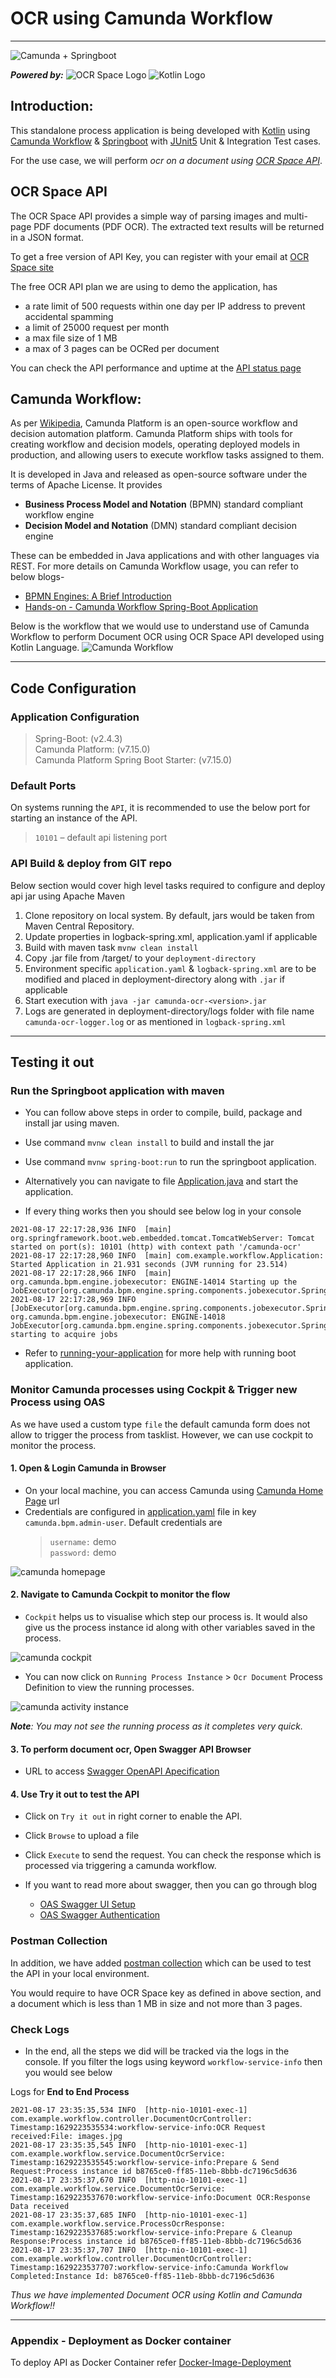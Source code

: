 # OCR using Camunda Workflow
***
![Camunda + Springboot](./documentation/images/camunda%20springboot.png)

**_Powered by:_** ![OCR Space Logo](./documentation/images/ocrspacelogo.png) ![Kotlin Logo](./documentation/images/kotlinlogo.png)

## Introduction:
This standalone process application is being developed with [Kotlin](https://kotlinlang.org/docs/home.html) using [Camunda Workflow](https://camunda.com/) 
& [Springboot](https://spring.io/projects/spring-boot) with [JUnit5](https://junit.org/junit5/docs/current/user-guide/) Unit & Integration Test cases. 

For the use case, we will perform _ocr on a document using [OCR Space API](https://ocr.space/OCRAPI)_.

## OCR Space API

The OCR Space API provides a simple way of parsing images and multi-page PDF documents (PDF OCR).
The extracted text results will be returned in a JSON format.

To get a free version of API Key, you can register with your email at [OCR Space site](https://ocr.space/ocrapi#free)

The free OCR API plan we are using to demo the application, has 
* a rate limit of 500 requests within one day per IP address to prevent accidental spamming
* a limit of 25000 request per month
* a max file size of 1 MB
* a max of 3 pages can be OCRed per document 

You can check the API performance and uptime at the [API status page](https://status.ocr.space/)

## Camunda Workflow:
As per [Wikipedia](https://en.wikipedia.org/wiki/Camunda), Camunda Platform is an open-source workflow
and decision automation platform. Camunda Platform ships with tools for creating workflow and decision 
models, operating deployed models in production, and allowing users to execute workflow tasks assigned 
to them.

It is developed in Java and released as open-source software under the terms of Apache License. It 
provides 
* **Business Process Model and Notation** (BPMN) standard compliant workflow engine  
* **Decision Model and Notation** (DMN) standard compliant decision engine 
  
These can be embedded in Java applications and with other languages via REST. For more details on Camunda 
Workflow usage, you can refer to below blogs-
* [BPMN Engines: A Brief Introduction](https://medium.com/nerd-for-tech/bpmn-engines-a-brief-introduction-2123b5e15435)
* [Hands-on - Camunda Workflow Spring-Boot Application](https://medium.com/nerd-for-tech/bpmn2-0-camunda-workflow-spring-boot-application-2381f3d42e5f)  

Below is the workflow that we would use to understand use of Camunda Workflow to perform Document OCR using OCR Space API developed using Kotlin Language.
![Camunda Workflow](./src/main/resources/document_ocr.png)

***
## Code Configuration

### Application Configuration
> Spring-Boot:  (v2.4.3)  
Camunda Platform: (v7.15.0)  
Camunda Platform Spring Boot Starter: (v7.15.0)

### Default Ports

On systems running the `API`, it is recommended to use the below port for starting an instance of the API.

> `10101` – default api listening port

### API Build & deploy from GIT repo
Below section would cover high level tasks required to configure and deploy api jar using Apache Maven

1. Clone repository on local system. By default, jars would be taken from Maven Central Repository.
2. Update properties in logback-spring.xml, application.yaml if applicable
3. Build with maven task `mvnw clean install`
4. Copy .jar file from /target/ to your `deployment-directory`
5. Environment specific `application.yaml` & `logback-spring.xml` are to be modified and placed in deployment-directory along with `.jar` if applicable
6. Start execution with `java -jar camunda-ocr-<version>.jar`
7. Logs are generated in deployment-directory/logs folder with file 
   name `camunda-ocr-logger.log` or as mentioned in `logback-spring.xml`

***

## Testing it out

### Run the Springboot application with maven

- You can follow above steps in order to compile, build, package and install jar using maven.

- Use command `mvnw clean install` to build and install the jar

- Use command `mvnw spring-boot:run` to run the springboot application.

- Alternatively you can navigate to file [Application.java](src/main/java/com/example/workflow/Application.java) and start the application.

- If every thing works then you should see below log in your console
```
2021-08-17 22:17:28,936 INFO  [main] org.springframework.boot.web.embedded.tomcat.TomcatWebServer: Tomcat started on port(s): 10101 (http) with context path '/camunda-ocr'
2021-08-17 22:17:28,960 INFO  [main] com.example.workflow.Application: Started Application in 21.931 seconds (JVM running for 23.514)
2021-08-17 22:17:28,966 INFO  [main] org.camunda.bpm.engine.jobexecutor: ENGINE-14014 Starting up the JobExecutor[org.camunda.bpm.engine.spring.components.jobexecutor.SpringJobExecutor].
2021-08-17 22:17:28,969 INFO  [JobExecutor[org.camunda.bpm.engine.spring.components.jobexecutor.SpringJobExecutor]] org.camunda.bpm.engine.jobexecutor: ENGINE-14018 JobExecutor[org.camunda.bpm.engine.spring.components.jobexecutor.SpringJobExecutor] starting to acquire jobs
```
- Refer to [running-your-application](https://docs.spring.io/spring-boot/docs/1.5.16.RELEASE/reference/html/using-boot-running-your-application.html) for more help with running boot application.

### Monitor Camunda processes using Cockpit & Trigger new Process using OAS

As we have used a custom type `file` the default camunda form does not allow to trigger the process from tasklist. However, we can use cockpit to monitor the process.  

#### 1. Open & Login Camunda in Browser

- On your local machine, you can access Camunda using [Camunda Home Page](http://localhost:10101/camunda-ocr) url
- Credentials are configured in [application.yaml](./src/main/resources/application.yaml) file in key `camunda.bpm.admin-user`. Default credentials are
  > `username:` demo   
  `password:` demo

![camunda homepage](./documentation/images/camunda-homepage.png)

#### 2. Navigate to Camunda Cockpit to monitor the flow

- `Cockpit` helps us to visualise which step our process is. It would also give us the process instance id along with other variables saved in the process.

![camunda cockpit](./documentation/images/camunda-cockpit.png)

- You can now click on `Running Process Instance` > `Ocr Document` Process Definition to view the running processes.

![camunda activity instance](./documentation/images/camunda-activity-instance.png)

_**Note**: You may not see the running process as it completes very quick._

#### 3. To perform document ocr, Open Swagger API Browser

- URL to access [Swagger OpenAPI Apecification](http://localhost:10101/camunda-ocr/swagger-ui.html)

#### 4. Use Try it out to test the API

- Click on `Try it out` in right corner to enable the API.

- Click `Browse` to upload a file

- Click `Execute` to send the request. You can check the response which is processed via triggering a camunda workflow.

- If you want to read more about swagger, then you can go through blog 
  - [OAS Swagger UI Setup](https://medium.com/nerd-for-tech/open-api-specification-swagger3-fc9ad3bbacdd)
  - [OAS Swagger Authentication](https://medium.com/nerd-for-tech/openapi-specification-swagger-authentication-c150f86748ea)

### Postman Collection 

In addition, we have added [postman collection](./documentation/testing/Camunda%20Document%20OCR.postman_collection.json) which can be used to test the API in your local environment. 

You would require to have OCR Space key as defined in above section, and a document which is less than 1 MB in size and not more than 3 pages.  

### Check Logs

- In the end, all the steps we did will be tracked via the logs in the console. If you filter the logs using keyword `workflow-service-info` then you would see below


Logs for **End to End Process**
```
2021-08-17 23:35:35,534 INFO  [http-nio-10101-exec-1] com.example.workflow.controller.DocumentOcrController: Timestamp:1629223535534:workflow-service-info:OCR Request received:File: images.jpg
2021-08-17 23:35:35,545 INFO  [http-nio-10101-exec-1] com.example.workflow.service.DocumentOcrService: Timestamp:1629223535545:workflow-service-info:Prepare & Send Request:Process instance id b8765ce0-ff85-11eb-8bbb-dc7196c5d636
2021-08-17 23:35:37,670 INFO  [http-nio-10101-exec-1] com.example.workflow.service.DocumentOcrService: Timestamp:1629223537670:workflow-service-info:Document OCR:Response Data received
2021-08-17 23:35:37,685 INFO  [http-nio-10101-exec-1] com.example.workflow.service.ProcessOcrResponse: Timestamp:1629223537685:workflow-service-info:Prepare & Cleanup Response:Process instance id b8765ce0-ff85-11eb-8bbb-dc7196c5d636
2021-08-17 23:35:37,707 INFO  [http-nio-10101-exec-1] com.example.workflow.controller.DocumentOcrController: Timestamp:1629223537707:workflow-service-info:Camunda Workflow Completed:Instance Id: b8765ce0-ff85-11eb-8bbb-dc7196c5d636
```

_Thus we have implemented Document OCR using Kotlin and Camunda Workflow!!_

***
### Appendix - Deployment as Docker container

To deploy API as Docker Container refer [Docker-Image-Deployment](./documentation/deployment/Readme.md)
